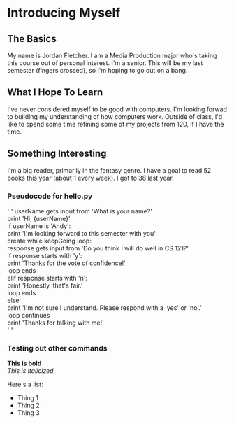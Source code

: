 # Introducing Myself

## The Basics
My name is Jordan Fletcher.
I am a Media Production major who's taking this course out of personal interest.
I'm a senior. This will be my last semester (fingers crossed), so I'm hoping to go out on a bang.

## What I Hope To Learn
I've never considered myself to be good with computers.
I'm looking forwad to building my understanding of how computers work.
Outside of class, I'd like to spend some time refining some of my projects from 120, if I have the time.

## Something Interesting
I'm a big reader, primarily in the fantasy genre.
I have a goal to read 52 books this year (about 1 every week). I got to 38 last year.

### Pseudocode for hello.py
'''
userName gets input from 'What is your name?'  
print 'Hi, {userName}'  
if userName is 'Andy':  
	print 'I'm looking forward to this semester with you'  
create while keepGoing loop:  
	response gets input from 'Do you think I will do well in CS 121?'  
	if response starts with 'y':  
		print 'Thanks for the vote of confidence!'  
		loop ends  
	elif response starts with 'n':  
		print 'Honestly, that's fair.'  
		loop ends  
	else:  
		print 'I'm not sure I understand. Please respond with a 'yes' or 'no'.'  
		loop continues  
print 'Thanks for talking with me!'  
'''

### Testing out other commands
**This is bold**  
*This is italicized*

Here's a list:
- Thing 1
- Thing 2
- Thing 3 
